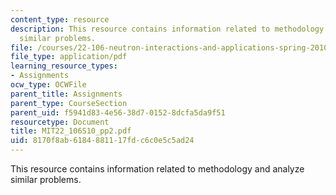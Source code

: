 ```yaml
---
content_type: resource
description: This resource contains information related to methodology and analyze
  similar problems.
file: /courses/22-106-neutron-interactions-and-applications-spring-2010/8170f8ab6184881117fdc6c0e5c5ad24_MIT22_106S10_pp2.pdf
file_type: application/pdf
learning_resource_types:
- Assignments
ocw_type: OCWFile
parent_title: Assignments
parent_type: CourseSection
parent_uid: f5941d83-4e56-38d7-0152-8dcfa5da9f51
resourcetype: Document
title: MIT22_106S10_pp2.pdf
uid: 8170f8ab-6184-8811-17fd-c6c0e5c5ad24
---
```

This resource contains information related to methodology and analyze similar problems.

